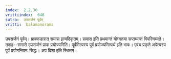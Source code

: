 ```yaml
---
index:  2.2.30
vrittiindex:  646
sutra:  उपसर्जनं पूर्वम्
vritti:  balamanorama 
---
```


उपसर्जनं पूर्वम्। प्राक्कडारात् समास इत्यदिकृतम्। समास इति प्रथमान्तं योग्यतया सप्तम्यन्तं विपरिणम्यते। तदाह--समासे उपसर्जनं प्राक् प्रयोज्यमिति। पूर्वमित्यस्य पूर्वं प्रयोज्यमित्यर्थ इति भावः। एवंच प्रकृते अपेत्यस्य पूर्वं प्रयोगनियमः सिद्धः। अप दिशा इति स्थितम्। 

